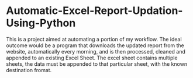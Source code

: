 # Automatic-Excel-Report-Updation-Using-Python
This is a project aimed at automating a portion of my workflow. The ideal outcome would be a program that downloads the updated report from the website, automatically every morning, and is then processed, cleaned and appended to an existing Excel Sheet. The excel sheet contains multiple sheets, the data must be appended to that particular sheet, with the known destination fromat.
